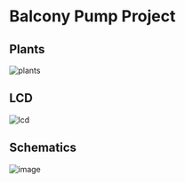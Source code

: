 # Balcony Pump Project

## Plants
![plants](https://github.com/szyszprzemek/balcony_pump/assets/47602880/b0fa3c80-6e53-4798-98df-fd8407096611)

## LCD
![lcd](https://github.com/szyszprzemek/balcony_pump/assets/47602880/02bdf1fb-81b7-476e-9bd3-22fab6535ce7)


## Schematics
![image](https://github.com/szyszprzemek/balcony_pump/assets/47602880/0fa0d1dd-5c18-40fc-9034-44d477c4ac68)
